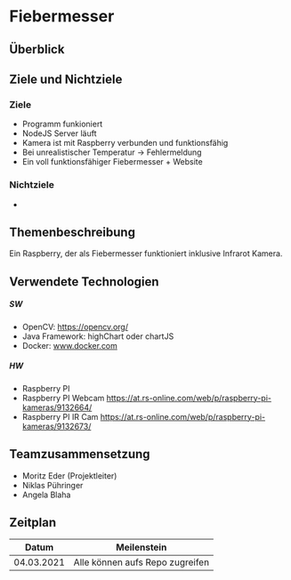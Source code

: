 # Fiebermesser
## Überblick
  
## Ziele und Nichtziele
### Ziele
  - Programm funkioniert
  - NodeJS Server läuft
  - Kamera ist mit Raspberry verbunden und funktionsfähig
  - Bei unrealistischer Temperatur -> Fehlermeldung
  - Ein voll funktionsfähiger Fiebermesser + Website
### Nichtziele
  - 
## Themenbeschreibung
  Ein Raspberry, der als Fiebermesser funktioniert inklusive Infrarot Kamera.
## Verwendete Technologien
##### SW
- OpenCV: https://opencv.org/
- Java Framework: highChart oder chartJS
- Docker: www.docker.com

##### HW
- Raspberry PI
- Raspberry PI Webcam https://at.rs-online.com/web/p/raspberry-pi-kameras/9132664/
- Raspberry PI IR Cam https://at.rs-online.com/web/p/raspberry-pi-kameras/9132673/
## Teamzusammensetzung
- Moritz Eder (Projektleiter)
- Niklas Pühringer
- Angela Blaha
## Zeitplan
| Datum | Meilenstein |
| :-----------: | :-----------: |
| 04.03.2021    | Alle können aufs Repo zugreifen |
 
 
